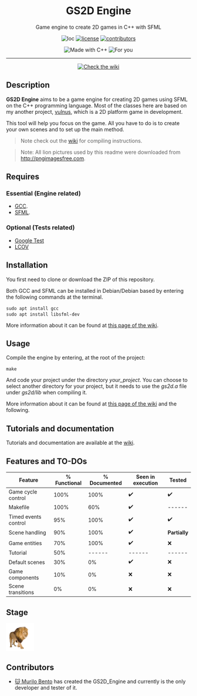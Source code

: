 <h1 align="center"> GS2D Engine </h1>
<p align=center>
Game engine to create 2D games in C++ with SFML
</p>
<p align=center>
<img src="https://img.shields.io/:loc-1089-green.svg" alt="loc"/>
<a href="https://github.com/murilobnt/gs2d_engine/blob/master/LICENSE"><img src="https://img.shields.io/:license-MIT-blue.svg" alt="license"/></a>
<a href="https://github.com/murilobnt/gs2d_engine/graphs/contributors"><img src="https://img.shields.io/:contributors-1-yellow.svg" alt="contributors"/></a>
</p>

<p align=center>
<img src="https://forthebadge.com/images/badges/made-with-c-plus-plus.svg" alt="Made with C++">
<img src="https://forthebadge.com/images/badges/for-you.svg" alt="For you"/>
</p>

---

<p align=center>
<a href="https://github.com/murilobnt/gs2d_engine/wiki"><img src="https://img.shields.io/badge/check--the-wiki-brightgreen.svg?longCache=true&style=for-the-badge" alt="Check the wiki"/></a>
</p>

## Description

**GS2D Engine** aims to be a game engine for creating 2D games using SFML on the C++ programming language. Most of the classes here are based on my another project, [vulnus](https://github.com/murilobnt/vulnus), which is a 2D platform game in development.

This tool will help you focus on the game. All you have to do is to create your own scenes and to set up the main method.

> Note check out the [wiki](https://github.com/murilobnt/wiki) for compiling instructions.

> Note: All lion pictures used by this readme were downloaded from <http://pngimagesfree.com>.

## Requires

### Essential (Engine related)

-   [GCC](http://gcc.gnu.org).
-   [SFML](https://www.sfml-dev.org).

### Optional (Tests related)

-   [Google Test](https://github.com/google/googletest)
-   [LCOV](http://ltp.sourceforge.net/coverage/lcov.php)

## Installation

You first need to clone or download the ZIP of this repository.

Both GCC and SFML can be installed in Debian/Debian based by entering the following commands at the terminal.

```
sudo apt install gcc
sudo apt install libsfml-dev
```

More information about it can be found at [this page of the wiki](https://github.com/murilobnt/gs2d_engine/wiki/Insight:-Starting-point).

## Usage

Compile the engine by entering, at the root of the project:

```
make
```

And code your project under the directory *your_project*. You can choose to select another directory for your project, but it needs to use the *gs2d.a* file under *gs2d/lib* when compiling it.

More information about it can be found at [this page of the wiki](https://github.com/murilobnt/gs2d_engine/wiki/Tutorial:-The-first-step) and the following.

## Tutorials and documentation

Tutorials and documentation are available at the [wiki](https://github.com/murilobnt/gs2d_engine/wiki).

## Features and TO-DOs

| Feature              | % Functional | % Documented | Seen in execution | Tested        |
| -------------------- | ------------ | ------------ | ----------------- | ------------- |
| Game cycle control   | 100%         | 100%         | :heavy_check_mark:               | :heavy_check_mark:       |
| Makefile             | 100%         | 60%          | :heavy_check_mark:               | ------        |
| Timed events control | 95%          | 100%         | :heavy_check_mark:               | :heavy_check_mark:       |
| Scene handling       | 90%          | 100%         | :heavy_check_mark:               | **Partially** |
| Game entities        | 70%          | 100%         | :heavy_check_mark:               | :x:        |
| Tutorial             | 50%          | ------       | ------            | ------        |
| Default scenes       | 30%          | 0%           | :heavy_check_mark:               | :x:        |
| Game components      | 10%          | 0%           | :x:                | :x:        |
| Scene transitions    | 0%           | 0%           | :x:                | :x:        |

## Stage

<img src="../markdown_assets/readme/lion_psd_image_free.png" width=15%>

## Contributors

* [:cat: Murilo Bento](https://github.com/murilobnt) has created the GS2D_Engine and currently is the only developer and tester of it.

